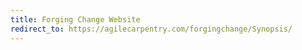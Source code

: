 ```yaml
---
title: Forging Change Website
redirect_to: https://agilecarpentry.com/forgingchange/Synopsis/
---
```

